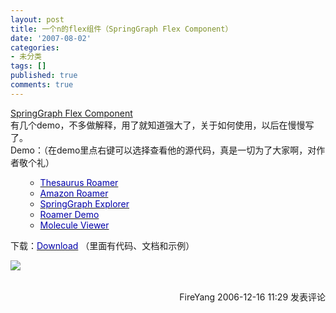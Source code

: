 ```yaml
---
layout: post
title: 一个n的flex组件（SpringGraph Flex Component）
date: '2007-08-02'
categories:
- 未分类
tags: []
published: true
comments: true
---
```

<p><p dir="ltr" style="MARGIN-RIGHT: 0px"><a href="http://mark-shepherd.com/blog/springgraph-flex-component/" target="_blank">SpringGraph Flex Component</a><br />有几个demo，不多做解释，用了就知道强大了，关于如何使用，以后在慢慢写了。<br />Demo：（在demo里点右键可以选择查看他的源代码，真是一切为了大家啊，对作者敬个礼）<br /></p>
<ul dir="ltr" style="MARGIN-RIGHT: 0px">
    <ul>
        <li dir="ltr" style="MARGIN-RIGHT: 0px"><a href="http://mark-shepherd.com/thesaurus"><font color="#0000aa">Thesaurus Roamer</font></a>
        </li><li dir="ltr" style="MARGIN-RIGHT: 0px"><a href="http://mark-shepherd.com/SpringGraph/AmazonDemo/bin/AmazonDemo.html"><font color="#0000aa">Amazon Roamer</font></a>
        </li><li dir="ltr" style="MARGIN-RIGHT: 0px"><a href="http://mark-shepherd.com/SpringGraph/SpringGraphDemo/bin/SpringGraphDemo.html"><font color="#0000aa">SpringGraph Explorer</font></a>
        </li><li dir="ltr" style="MARGIN-RIGHT: 0px"><a href="http://mark-shepherd.com/SpringGraph/RoamerDemo/bin/RoamerDemo.html"><font color="#0000aa">Roamer Demo</font></a>
        </li><li dir="ltr" style="MARGIN-RIGHT: 0px"><a href="http://mark-shepherd.com/SpringGraph/MoleculeViewer/bin/MoleculeViewer.html"><font color="#0000aa">Molecule Viewer</font></a> </li>
    </ul>
</ul>
<p dir="ltr" style="MARGIN-RIGHT: 0px">下载：<a href="http://mark-shepherd.com/SpringGraph/download/springgraph.zip"><font color="#0000aa">Download</font></a> （里面有代码、文档和示例）<br /></p>
<p><img src="http://mark-shepherd.com/blog/images/screenshot300x200.jpg" /></p>
<img src="http://www.cnblogs.com/FireYang/aggbug/594078.html" width="1" height="1" /><br /><br /><div align="right"><a style="text-decoration:none;" href="http://FireYang.cnblogs.com/" target="_blank">FireYang</a> 2006-12-16 11:29 <a href="http://www.cnblogs.com/FireYang/archive/2006/12/16/594078.html#Feedback" target="_blank" style="text-decoration:none;">发表评论</a></div></p>
